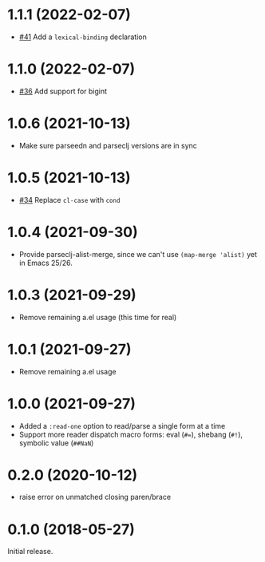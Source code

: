 # 1.1.1 (2022-02-07)

- [#41](https://github.com/clojure-emacs/parseclj/pull/41) Add a `lexical-binding` declaration

# 1.1.0 (2022-02-07)

- [#36](https://github.com/clojure-emacs/parseclj/pull/36) Add support for bigint

# 1.0.6 (2021-10-13)

- Make sure parseedn and parseclj versions are in sync

# 1.0.5 (2021-10-13)

- [#34](https://github.com/clojure-emacs/parseclj/pull/34) Replace `cl-case` with `cond`

# 1.0.4 (2021-09-30)

- Provide parseclj-alist-merge, since we can't use `(map-merge 'alist)` yet in Emacs 25/26.

# 1.0.3 (2021-09-29)

- Remove remaining a.el usage (this time for real)

# 1.0.1 (2021-09-27)

- Remove remaining a.el usage

# 1.0.0 (2021-09-27)

- Added a `:read-one` option to read/parse a single form at a time
- Support more reader dispatch macro forms: eval (`#=`), shebang (`#!`),
  symbolic value (`##NaN`)

# 0.2.0 (2020-10-12)

- raise error on unmatched closing paren/brace

# 0.1.0 (2018-05-27)

Initial release.

